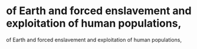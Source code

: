 # of Earth and forced enslavement and exploitation of human populations,

of Earth and forced enslavement and exploitation of human populations,